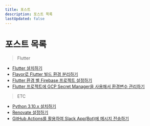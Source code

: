 ```yaml
---
title: 포스트
description: 포스트 목록
lastUpdated: false
---
```


# 포스트 목록

> Flutter

- [Flutter 설치하기](/posts/flutter/install-flutter)
- [Flavor로 Flutter 빌드 환경 분리하기](/posts/flutter/setup-flutter-flavors)
- [Flutter 환경 별 Firebase 프로젝트 설정하기](/posts/flutter/setup-multiple-firebase-environments)
- [Flutter 프로젝트에 GCP Secret Manager을 사용해서 환경변수 관리하기](/posts/flutter/setup-gcp-secret-manager)

> ETC

- [Python 3.10.x 설치하기](/posts/etc/setting-python)
- [Renovate 설정하기](/posts/etc/setting-renovate)
- [GitHub Actions를 활용하여 Slack App(Bot)에 메시지 전송하기](/posts/etc/making-slack-bot)
